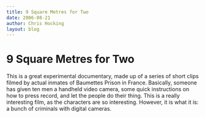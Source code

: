 ```yaml
---
title: 9 Square Metres for Two
date: 2006-08-21
author: Chris Hocking
layout: blog
---
```

# 9 Square Metres for Two

This is a great experimental documentary, made up of a series of short clips filmed by actual inmates of Baumettes Prison in France. Basically, someone has given ten men a handheld video camera, some quick instructions on how to press record, and let the people do their thing. This is a really interesting film, as the characters are so interesting. However, it is what it is: a bunch of criminals with digital cameras.
